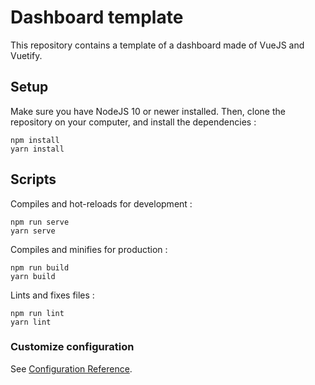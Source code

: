 # Dashboard template

This repository contains a template of a dashboard made of VueJS and Vuetify.

## Setup

Make sure you have NodeJS 10 or newer installed. Then, clone the repository on your computer, and install the dependencies :

```
npm install
yarn install
```

## Scripts

Compiles and hot-reloads for development :

```
npm run serve
yarn serve
```

Compiles and minifies for production :

```
npm run build
yarn build
```

Lints and fixes files :

```
npm run lint
yarn lint
```

### Customize configuration
See [Configuration Reference](https://cli.vuejs.org/config/).
